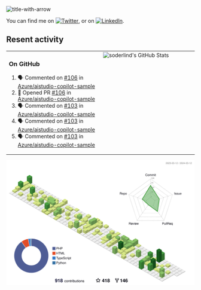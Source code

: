 
![title-with-arrow](https://github.com/soderlind/soderlind/assets/1649452/0f685042-97c3-46ba-b290-804d07f05370)


<!-- Actual text -->
You can find me on [![Twitter][1.2]][1], or on [![LinkedIn][2.2]][2].

<!-- Icons -->

[1.2]: http://i.imgur.com/wWzX9uB.png (twitter icon without padding)
[2.2]: https://raw.githubusercontent.com/MartinHeinz/MartinHeinz/master/linkedin-3-16.png (LinkedIn icon without padding)

<!-- Links to your social media accounts -->

[1]: https://twitter.com/soderlind
[2]: https://www.linkedin.com/in/soderlind/

## Resent activity

<table width="100%" border="0"><tr><td width="49%">

### On GitHub

<!--START_SECTION:activity-->
1. 🗣 Commented on [#106](https://github.com/Azure/aistudio-copilot-sample/pull/106#issuecomment-1992812815) in [Azure/aistudio-copilot-sample](https://github.com/Azure/aistudio-copilot-sample)
2. 💪 Opened PR [#106](https://github.com/Azure/aistudio-copilot-sample/pull/106) in [Azure/aistudio-copilot-sample](https://github.com/Azure/aistudio-copilot-sample)
3. 🗣 Commented on [#103](https://github.com/Azure/aistudio-copilot-sample/issues/103#issuecomment-1992758488) in [Azure/aistudio-copilot-sample](https://github.com/Azure/aistudio-copilot-sample)
4. 🗣 Commented on [#103](https://github.com/Azure/aistudio-copilot-sample/issues/103#issuecomment-1992618067) in [Azure/aistudio-copilot-sample](https://github.com/Azure/aistudio-copilot-sample)
5. 🗣 Commented on [#103](https://github.com/Azure/aistudio-copilot-sample/issues/103#issuecomment-1980514839) in [Azure/aistudio-copilot-sample](https://github.com/Azure/aistudio-copilot-sample)
<!--END_SECTION:activity-->
  </td>
<td width="49%" valign="top">
  <img   alt="soderlind's GitHub Stats" src="https://awesome-github-stats.azurewebsites.net/user-stats/soderlind?cardType=level-alternate&Title=FFFFFF&Border=FFFFFF" />
</td></tr></table>


![](./profile-3d-contrib/profile-green-animate.svg)


